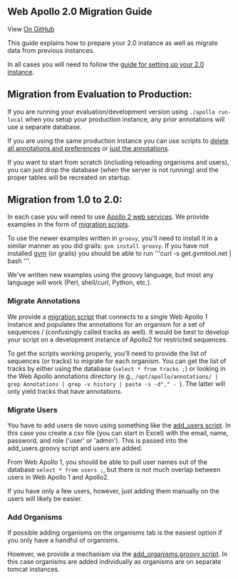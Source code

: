 ## Web Apollo 2.0 Migration Guide

View <a href="https://github.com/GMOD/Apollo/blob/master/docs/index.md">On GitHub</a>

This guide explains how to prepare your 2.0 instance as well as migrate data from previous instances.

In all cases you will need to follow the [guide for setting up your 2.0 instance](Apollo2Build.md).   


## Migration from Evaluation to Production:

If you are running your evaluation/development version using ```./apollo run-local```
when you setup your production instance, any prior annotations will use a separate database.  

If you are using the same production instance you can use scripts to [delete all annotations and preferences](../scripts/delete_all_features.sh)
or [just the annotations](../scripts/delete_only_features.sh).  

If you want to start from scratch (including reloading organisms and users), you can just drop the database (when the server is not running)
and the proper tables will be recreated on startup.

## Migration from 1.0 to 2.0:

In each case you will need to use [Apollo 2 web services](web_services_link.png).  We provide examples in the form of [migration scripts](web_services/examples).  

To use the newer examples written in ```groovy```, you'll need to install it in a similar manner as you did grails:  ```gvm install groovy```.   If you have not installed [gvm](http://gvmtool.net/) (or grails) you should be able to run '''curl -s get.gvmtool.net | bash
'''.

We've written new examples using the groovy language, but most any language will work (Perl, shell/curl, Python, etc.).


### Migrate Annotations

We provide a [migration script](../web_services/examples/groovy/migrate_annotations1to2.groovy) that 
connects to a single Web Apollo 1 instance and populates the annotations for an organism for a set of sequences / (confusingly called tracks as well).  It would be best to develop your script on a development instance of Apollo2 for restricted sequences.

To get the scripts working properly, you'll need to provide the list of sequences (or tracks) to migrate for each organism.
You can get the list of tracks by either using the database (```select * from tracks ;```) or looking 
in the Web Apollo annotations directory (e.g., ```/opt/apollo/annotations/ | grep Annotations | grep -v history | paste -s -d"," - ```).  The latter will only yield tracks that have annotations.


### Migrate Users

You have to add users de novo using something like the [add_users script](../web_services/examples/groovy/add_users.groovy). 
In this case you create a csv file (you can start in Excel) with the email, name, password, and role ('user' or 'admin'). 
This is passed into the add_users.groovy script and users are added.  

From Web Apollo 1, you should be able to pull user names out of the database ```select * from users ;```, but there is not much overlap between users in Web Apollo 1 and Apollo2.

If you have only a few users, however, just adding them manually on the users will likely be easier. 

### Add Organisms

If possible adding organisms on the organisms tab is the easiest option if you only have a handful of organisms.  

However, we provide a mechanism via the [add_organisms.groovy script](../web_services/examples/groovy/add_organisms.groovy).
In this case organisms are added individually as organisms are on separate tomcat instances.



